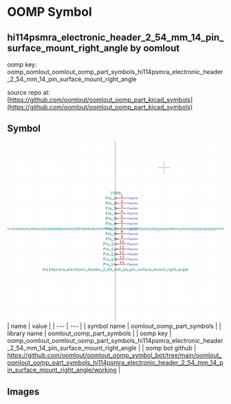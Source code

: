 # OOMP Symbol  
## hi114psmra_electronic_header_2_54_mm_14_pin_surface_mount_right_angle  by oomlout  
  
oomp key: oomp_oomlout_oomlout_oomp_part_symbols_hi114psmra_electronic_header_2_54_mm_14_pin_surface_mount_right_angle  
  
source repo at: [https://github.com/oomlout/oomlout_oomp_part_kicad_symbols](https://github.com/oomlout/oomlout_oomp_part_kicad_symbols)  
## Symbol  
  
[![working.png](working_600.png)](working.png)  
| name | value | 
| --- | --- | 
| symbol name | oomlout_oomp_part_symbols | 
| library name | oomlout_oomp_part_symbols | 
| oomp key | oomp_oomlout_oomlout_oomp_part_symbols_hi114psmra_electronic_header_2_54_mm_14_pin_surface_mount_right_angle | 
| oomp bot github | https://github.com/oomlout/oomlout_oomp_symbol_bot/tree/main/oomlout_oomlout_oomp_part_symbols_hi114psmra_electronic_header_2_54_mm_14_pin_surface_mount_right_angle/working | 
## Images  
